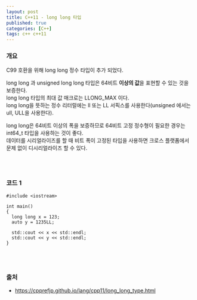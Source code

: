 ```yaml
---
layout: post
title: C++11 - long long 타입
published: true
categories: [C++]
tags: c++ c++11
---
```

### 개요
C99 호환을 위해 long long 정수 타입이 추가 되었다.  

long long 과 unsigned long long 타입은 64비트 **이상의 값**을 표현할 수 있는 것을 보증한다.  
long long 타입의 최대 값 매크로는 LLONG_MAX 이다.  
long long을 뜻하는 정수 리터럴에는 ll 또는  LL 서픽스를 사용한다(unsigned 에서는 ull, ULL을 사용한다).  
  
  
long long은 64비트 이상의 폭을 보증하므로 64비트 고정 정수형이 필요한 경우는 int64_t 타입을 사용하는 것이 좋다.  
데이터를 시리얼라이즈를 할 때 비트 폭이 고정된 타입을 사용하면 크로스 플랫폼에서 문제 없이 디시리얼라이즈 할 수 있다.
  
<br> 
<br>   

### 코드 1

```
#include <iostream>

int main()
{
  long long x = 123;
  auto y = 1235LL;
  
  std::cout << x << std::endl;
  std::cout << y << std::endl;
}
```


<br>
<br>    

### 출처  
- https://cpprefjp.github.io/lang/cpp11/long_long_type.html  
